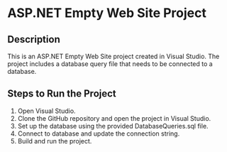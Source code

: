 # ASP.NET Empty Web Site Project

## Description
This is an ASP.NET Empty Web Site project created in Visual Studio. The project includes a database query file that needs to be connected to a database.

## Steps to Run the Project
1. Open Visual Studio.
2. Clone the GitHub repository and open the project in Visual Studio.
3. Set up the database using the provided DatabaseQueries.sql file.
4. Connect to database and update the connection string.
5. Build and run the project.
